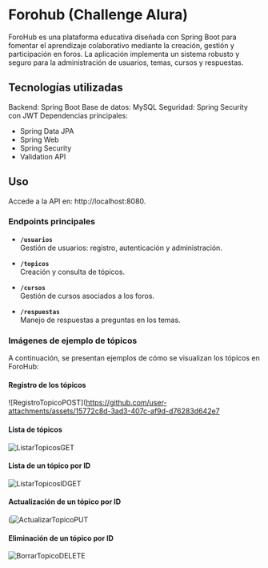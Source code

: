 # Forohub (Challenge Alura)
ForoHub es una plataforma educativa diseñada con Spring Boot para fomentar el aprendizaje colaborativo mediante la creación, gestión y participación en foros. La aplicación implementa un sistema robusto y seguro para la administración de usuarios, temas, cursos y respuestas.

## Tecnologías utilizadas
Backend: Spring Boot
Base de datos: MySQL
Seguridad: Spring Security con JWT
Dependencias principales:
- Spring Data JPA
- Spring Web
- Spring Security
- Validation API

## Uso
Accede a la API en: http://localhost:8080.

### Endpoints principales 

- **`/usuarios`**  
  Gestión de usuarios: registro, autenticación y administración.

- **`/topicos`**  
  Creación y consulta de tópicos.

- **`/cursos`**  
  Gestión de cursos asociados a los foros.

- **`/respuestas`**  
  Manejo de respuestas a preguntas en los temas.


 ### Imágenes de ejemplo de tópicos

A continuación, se presentan ejemplos de cómo se visualizan los tópicos en ForoHub:

#### Registro de los tópicos
![RegistroTopicoPOST](https://github.com/user-attachments/assets/15772c8d-3ad3-407c-af9d-d76283d642e7


#### Lista de tópicos
![ListarTopicosGET](https://github.com/user-attachments/assets/00f4f171-93d0-42c6-8a22-369420b76192)

#### Lista de un tópico por ID
![ListarTopicosIDGET](https://github.com/user-attachments/assets/ade51239-e590-4345-a263-29728394a8bd)

#### Actualización de un tópico por ID
(![ActualizarTopicoPUT](https://github.com/user-attachments/assets/ef6c08b1-6ef1-4fa1-8584-eb7f176a0253)


#### Eliminación de un tópico por ID
![BorrarTopicoDELETE](https://github.com/user-attachments/assets/8e712938-6bc5-4d62-aad0-922b0f811823)
